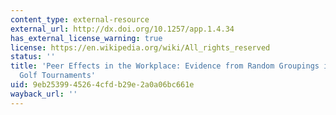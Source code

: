 ```yaml
---
content_type: external-resource
external_url: http://dx.doi.org/10.1257/app.1.4.34
has_external_license_warning: true
license: https://en.wikipedia.org/wiki/All_rights_reserved
status: ''
title: 'Peer Effects in the Workplace: Evidence from Random Groupings in Professional
  Golf Tournaments'
uid: 9eb25399-4526-4cfd-b29e-2a0a06bc661e
wayback_url: ''
---
```

